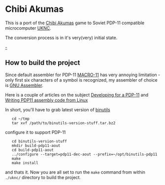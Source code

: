 # Chibi Akumas

This is a port of the [Chibi Akumas](http://www.chibiakumas.com/) game to Soviet PDP-11 compatible microcomputer [UKNC](https://en.wikipedia.org/wiki/UKNC).

The conversion process is in it's very(very) initial state.

[-](https://guides.github.com/features/mastering-markdown/)

## How to build the project
Since default assembler for PDP-11 [MACRO-11](https://en.wikipedia.org/wiki/MACRO-11) has very annoying limitation - only first six characters of a symbol is recognized, my assembler of choice is [GNU Assembler](https://sourceware.org/binutils/docs/as/index.html).

Here is a couple of articles on the subject [Developing for a PDP-11](http://docs.cslabs.clarkson.edu/wiki/Developing_for_a_PDP-11) and [Writing PDP11 assembly code from Linux](http://ancientbits.blogspot.com/2012/07/)

In short, you'll have to grab latest version of [binutils](http://ftpmirror.gnu.org/binutils/)
```
   cd ~/tmp
   tar xvf /path/to/binutils-version-stuff.tar.bz2
```
configure it to support PDP-11
```   
   cd binutils-version-stuff
   mkdir build-pdp11-aout
   cd build-pdp11-aout
   ../configure --target=pdp11-dec-aout --prefix=~/opt/binutils-pdp11
   make
   make install
```
and thats it.
Now you are all set to run the `make` command from within `./uknc/` directory to build the project. 
      
